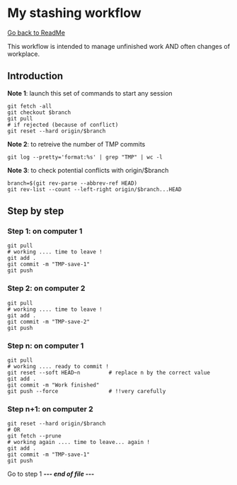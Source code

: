 # My stashing workflow
[Go back to ReadMe](README.md)

This workflow is intended to manage unfinished work AND often changes of workplace.

## Introduction

**Note 1**: launch this set of commands to start any session
```shell
git fetch -all
git checkout $branch
git pull
# if rejected (because of conflict)
git reset --hard origin/$branch
```
**Note 2**: to retreive the number of TMP commits
```shell
git log --pretty='format:%s' | grep "TMP" | wc -l
```
**Note 3**: to check potential conflicts with origin/$branch
```shell
branch=$(git rev-parse --abbrev-ref HEAD)
git rev-list --count --left-right origin/$branch...HEAD
```
## Step by step

### Step 1: on computer 1
```shell
git pull
# working .... time to leave !
git add .
git commit -m "TMP-save-1"
git push
```
### Step 2: on computer 2 
```shell
git pull
# working .... time to leave !
git add .
git commit -m "TMP-save-2"
git push
```
### Step n: on computer 1
```shell
git pull
# working .... ready to commit !
git reset --soft HEAD~n         # replace n by the correct value
git add .
git commit -m "Work finished"
git push --force                # !!very carefully
```
### Step n+1: on computer 2
```shell
git reset --hard origin/$branch  
# OR
git fetch --prune
# working again .... time to leave... again !
git add .
git commit -m "TMP-save-1"
git push
```
Go to step 1
___--- end of file ---___
